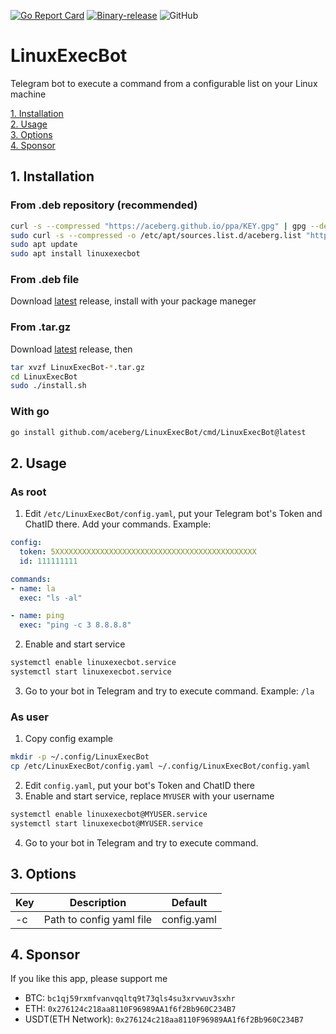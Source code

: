 [![Go Report Card](https://goreportcard.com/badge/github.com/aceberg/LinuxExecBot)](https://goreportcard.com/report/github.com/aceberg/LinuxExecBot)
[![Binary-release](https://github.com/aceberg/LinuxExecBot/actions/workflows/release.yml/badge.svg)](https://github.com/aceberg/LinuxExecBot/actions/workflows/release.yml)
![GitHub](https://img.shields.io/github/license/aceberg/LinuxExecBot)

# LinuxExecBot
Telegram bot to execute a command from a configurable list on your Linux machine

[1. Installation](https://github.com/aceberg/LinuxExecBot#1-installation)   
[2. Usage](https://github.com/aceberg/LinuxExecBot#2-usage)   
[3. Options](https://github.com/aceberg/LinuxExecBot#3-options)   
[4. Sponsor](https://github.com/aceberg/LinuxExecBot#4-sponsor)   


## 1. Installation

### From .deb repository (recommended)
```sh
curl -s --compressed "https://aceberg.github.io/ppa/KEY.gpg" | gpg --dearmor | sudo tee /etc/apt/trusted.gpg.d/aceberg.gpg
sudo curl -s --compressed -o /etc/apt/sources.list.d/aceberg.list "https://aceberg.github.io/ppa/aceberg.list"
sudo apt update
sudo apt install linuxexecbot
```
### From .deb file
Download [latest](https://github.com/aceberg/LinuxExecBot/releases/latest) release, install with your package maneger

### From .tar.gz
Download [latest](https://github.com/aceberg/LinuxExecBot/releases/latest) release, then
```sh
tar xvzf LinuxExecBot-*.tar.gz
cd LinuxExecBot
sudo ./install.sh
```
### With go
```sh
go install github.com/aceberg/LinuxExecBot/cmd/LinuxExecBot@latest
```

## 2. Usage
### As root
1. Edit `/etc/LinuxExecBot/config.yaml`, put your Telegram bot's Token and ChatID there. Add your commands. Example:

```yaml
config:
  token: 5XXXXXXXXXXXXXXXXXXXXXXXXXXXXXXXXXXXXXXXXXXXXX
  id: 111111111

commands:
- name: la
  exec: "ls -al"

- name: ping
  exec: "ping -c 3 8.8.8.8"
```
2. Enable and start service
```sh
systemctl enable linuxexecbot.service
systemctl start linuxexecbot.service
```
3. Go to your bot in Telegram and try to execute command. Example: `/la`

### As user
1. Copy config example
```sh
mkdir -p ~/.config/LinuxExecBot
cp /etc/LinuxExecBot/config.yaml ~/.config/LinuxExecBot/config.yaml
```
2. Edit `config.yaml`,  put your bot's Token and ChatID there
3. Enable and start service, replace `MYUSER` with your username
```sh
systemctl enable linuxexecbot@MYUSER.service
systemctl start linuxexecbot@MYUSER.service
```
4. Go to your bot in Telegram and try to execute command.

## 3. Options
| Key  | Description | Default |
| --------  | ----------- | ------- |
| -c | Path to config yaml file |config.yaml|


## 4. Sponsor

If you like this app, please support me
- BTC: `bc1qj59rxmfvanvqqltq9t73qls4su3xrvwuv3sxhr`
- ETH: `0x276124c218aa8110F96989AA1f6f2Bb960C234B7`
- USDT(ETH Network): `0x276124c218aa8110F96989AA1f6f2Bb960C234B7`